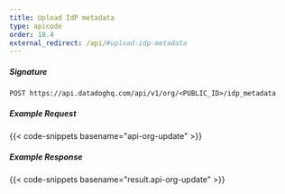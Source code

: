 ```yaml
---
title: Upload IdP metadata
type: apicode
order: 18.4
external_redirect: /api/#upload-idp-metadata
---
```


##### Signature
`POST https://api.datadoghq.com/api/v1/org/<PUBLIC_ID>/idp_metadata`
##### Example Request
{{< code-snippets basename="api-org-update" >}}
##### Example Response
{{< code-snippets basename="result.api-org-update" >}}

